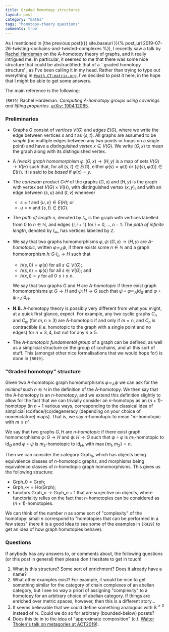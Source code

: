 ```yaml
---
title: Graded homotopy structures
layout: post
category: "maths"
tags: "homotopy-theory questions"
comments: true
---
```


As I mentioned in [the previous post]({{ site.baseurl }}{% post_url 2019-07-26-twisting-cochains-and-twisted-complexes %}), I recently saw a talk by [Rachel Hardeman](http://math.ucalgary.ca/math_unitis/profiles/1-7046986) on the A-homotopy theory of graphs, and it really intrigued me. In particular, it seemed to me that there was some nice structure that could be abstractified: that of a ``graded homotopy structure'', as I've been calling it in my head. Rather than trying to type out everything in [`#math.CT:matrix.org`](https://www.matrix.to/#/#math.CT:matrix.org), I've decided to post it here, in the hope that I might be able to get some answers.

<!--more-->

The main reference is the following:

`[RH19]` Rachel Hardeman. _Computing A-homotopy groups using coverings and lifting properties_. [arXiv: 1904.12065](https://arxiv.org/abs/1904.12065).

### Preliminaries

- Graphs $G$ consist of _vertices_ $V(G)$ and _edges_ $E(G)$, where we write the edge between vertices $s$ and $t$ as $\{s,t\}$. All graphs are assumed to be _simple_ (no multiple edges between any two points or loops on a single point) and have a _distinguished vertex_ $x\in V(G)$. We write $(G,x)$ to mean the graph along with its distinguished vertex.
- A _(weak) graph homomorphism_ $\varphi\colon (G,x)\to(H,y)$ is a map of sets $V(G)\to V(H)$ such that, for all $\{s,t\}\in E(G)$, either $\varphi(s)=\varphi(t)$ or $\{\varphi(s),\varphi(t)\}\in E(H)$. It is said to be _based_ if $\varphi(x)=y$.
- The _cartesian product_ $G\square H$ of the graphs $(G,x)$ and $(H,y)$ is the graph with vertex set $V(G)\times V(H)$, with distinguished vertex $(x,y)$, and with an edge between $(s,u)$ and $(t,v)$ whenever
    + $s=t$ and $\{u,v\}\in E(H)$; or
    + $u=v$ and $\{s,t\}\in E(G)$.
- The _path of length $n$_, denoted by $I_n$, is the graph with vertices labelled from $0$ to $n\in\mathbb{N}$, and edges $\{i,i+1\}$ for $i=0,\ldots,n-1$. The _path of infinite length_, denoted by $I_\infty$, has vertices labelled by $\mathbb{Z}$.
- We say that two graphs homomorphisms $\varphi,\psi\colon(G,x)\to(H,y)$ are _A-homotopic_, written $\varphi\simeq_A\psi$, if there exists some $n\in\mathbb{N}$ and a graph homomorphism $h\colon G\square I_n\to H$ such that
    
    + $h(s,0) = \varphi(s)$ for all $s\in V(G)$;
    + $h(s,n) = \psi(s)$ for all $s\in V(G)$; and
    + $h(x,i)=y$ for all $0\leqslant i\leqslant n$.
    
    We say that two graphs $G$ and $H$ are _A-homotopic_ if there exist graph homomorphisms $\varphi\colon G\to H$ and $\psi\colon H\to G$ such that $\psi\circ\varphi\simeq_A\operatorname{id}_G$ and $\varphi\circ\psi\simeq_A\operatorname{id}_H$.
- **N.B.** A-homotopy theory is possibly very different from what you might, at a quick first glance, expect. For example, any two cyclic graphs $C_n$ and $C_m$ (for $m,n\geqslant 3$) are A-homotopic if and only if $m=n$, and $C_n$ is contractible (i.e. homotopic to the graph with a single point and no edges) for $n=3,4$, but not for any $n\geqslant 5$.
- The _A-homotopic fundamental group_ of a graph can be defined, as well as a simplicial structure on the group of cochains, and all this sort of stuff. This (amongst other nice formalisations that we would hope for) is done in `[RH19]`.

### "Graded homotopy" structure

Given two A-homotopic graph homomorphisms $\varphi\simeq_A\psi$ we can ask for the _minimal_ such $n\in\mathbb{N}$ in the definition of the A-homotopy. We then say that the A-homotopy is an _$n$-homotopy_, and we extend this definition slightly to allow for the fact that we can trivially consider an $n$-homotopy as an $(n+1)$-homotopy (in $n+1$ various ways, corresponding to the classical idea of simplicial (co)face/(co)degeneracy (depending on your choice of nomenclature) maps). That is, we say $n$-homotopic to mean "$m$-homotopic with $m\leqslant n$".

We say that two graphs $G,H$ are _$n$-homotopic_ if there exist graph homomorphisms $\varphi\colon G\to H$ and $\psi\colon H\to G$ such that $\psi\circ\varphi$ is $m_1$-homotopic to $\operatorname{id}_G$ and $\varphi\circ\psi$ is $m_2$-homotopic to $\operatorname{id}_H$, with $\operatorname{max}\{m_1,m_2\}=n$.

Then we can consider the category $\mathsf{Grph}_n$, which has objects being equivalence classes of $n$-homotopic graphs, and morphisms being equivalence classes of $n$-homotopic graph homomorphisms. This gives us the following structure:

- $\mathsf{Grph}\_0 = \mathsf{Grph}$;
- $\mathsf{Grph}\_\infty = \mathrm{Ho}(\mathsf{Grph})$;
- functors $\mathsf{Grph}\_n \to \mathsf{Grph}\_{n+1}$ that are surjective on objects, where functoriality relies on the fact that $n$-homotopies can be considered as $(n+1)$-homotopies.

We can think of the number $n$ as some sort of "complexity" of the homotopy: small $n$ correspond to "homotopies that can be performed in a few steps" (here it is a good idea to see some of the examples in `[RH19]` to get an idea of how graph homotopies behave).

### Questions

If anybody has any answers to, or comments about, the following questions (or this post in general) then please don't hesitate to get in touch!

1. What is this structure? Some sort of enrichment? Does it already have a name?
2. What other examples exist? For example, it would be nice to get something similar for the category of chain complexes of an abelian category, but I see no way a priori of assigning "complexity" to a homotopy for an arbitrary choice of abelian category. If things are enriched over metric spaces, however, then this is a different story...
3. It seems believable that we could define something analogous with $\mathbb{R}^{\geqslant0}$ instead of $\mathbb{N}$. Could we do so for arbitrary (bounded-below) posets?
4. Does this tie in to the idea of "approximate composition" (c.f. [Walter Tholen's talk on metagories at ACT2019](http://www.cs.ox.ac.uk/ACT2019/preproceedings/Walter%20Tholen%20Approximate%20composition%20(revised).pdf)).
